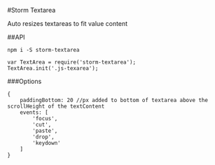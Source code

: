 #Storm Textarea

Auto resizes textareas to fit value content

##API
```
npm i -S storm-textarea
```
```
var TextArea = require('storm-textarea');
TextArea.init('.js-texarea');
```

###Options
```
{
    paddingBottom: 20 //px added to bottom of textarea above the scrollHeight of the textContent
    events: [
        'focus',
        'cut',
        'paste',
        'drop',
        'keydown'
    ]
}
```